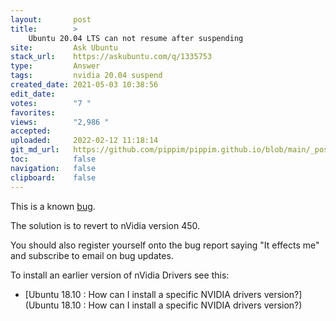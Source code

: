 ```yaml
---
layout:       post
title:        >
    Ubuntu 20.04 LTS can not resume after suspending
site:         Ask Ubuntu
stack_url:    https://askubuntu.com/q/1335753
type:         Answer
tags:         nvidia 20.04 suspend
created_date: 2021-05-03 10:38:56
edit_date:    
votes:        "7 "
favorites:    
views:        "2,986 "
accepted:     
uploaded:     2022-02-12 11:18:14
git_md_url:   https://github.com/pippim/pippim.github.io/blob/main/_posts/2021/2021-05-03-Ubuntu-20.04-LTS-can-not-resume-after-suspending.md
toc:          false
navigation:   false
clipboard:    false
---
```


This is a known [bug][1].

The solution is to revert to nVidia version 450.

You should also register yourself onto the bug report saying "It effects me" and subscribe to email on bug updates.

To install an earlier version of nVidia Drivers see this:

- [Ubuntu 18.10 : How can I install a specific NVIDIA drivers version?](Ubuntu 18.10 : How can I install a specific NVIDIA drivers version?)


  [1]: https://bugs.launchpad.net/ubuntu/+source/nvidia-graphics-drivers-460/+bug/1911055
